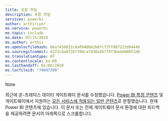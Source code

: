 ```yaml
---
title: 포함 파일
description: 포함 파일
services: powerbi
author: arthiriyer
ms.service: powerbi
ms.topic: include
ms.date: 07/15/2019
ms.author: arthii
ms.openlocfilehash: 66af436832c8a0948b62b6fc73ffd87222d0444b
ms.sourcegitcommit: 6272c4a0f267708ca7d38a45774f3bedd680f2d6
ms.translationtype: HT
ms.contentlocale: ko-KR
ms.lasthandoff: 01/06/2020
ms.locfileid: "74697398"
---
```

> [!NOTE]
> 최근에 온-프레미스 데이터 게이트웨이 문서를 수정했습니다. [Power BI 특정 콘텐츠](/power-bi/service-gateway-onprem) 및 게이트웨이에서 지원하는 [모든 서비스에 적용되는 일반 콘텐츠](/data-integration/gateway/service-gateway-onprem)로 분할했습니다. 현재 Power BI 콘텐츠에 있습니다. 이 문서 또는 전체 게이트웨이 문서 환경에 대한 피드백을 제공하려면 문서의 아래쪽으로 스크롤합니다.